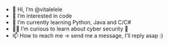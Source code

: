 - 👋 Hi, I’m @vitalelele
- 👀 I’m interested in code
- 🌱 I’m currently learning Python, Java and C/C#
- 👨‍💻 I’m curious to learn about cyber security 🔐
- 📫 How to reach me -> send me a message, I'll reply asap :)

<!---
vitalelele/vitalelele is a ✨ special ✨ repository because its `README.md` (this file) appears on your GitHub profile.
You can click the Preview link to take a look at your changes.
--->
